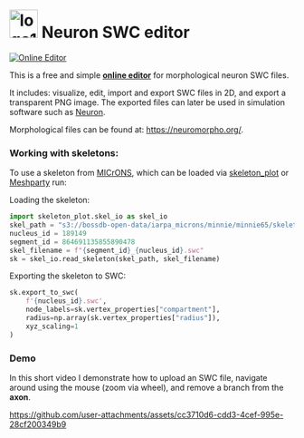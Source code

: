 # <img src="https://github.com/user-attachments/assets/02590b93-04b6-4685-8db7-34be9a607554" alt="logo192" width="50" /> Neuron SWC editor
[![Online Editor](https://github.com/deangeckt/swc_editor/actions/workflows/pages/pages-build-deployment/badge.svg)](https://deangeckt.github.io/swc_editor/)

This is a free and simple [**online editor**](https://deangeckt.github.io/swc_editor/) for morphological neuron SWC files.

It includes: visualize, edit, import and export SWC files in 2D, and export a transparent PNG image. 
The exported files can later be used in simulation software such as [Neuron](https://www.neuron.yale.edu/neuron/).

Morphological files can be found at: https://neuromorpho.org/.


### Working with skeletons:
To use a skeleton from [MICrONS](https://www.microns-explorer.org/cortical-mm3), which can be loaded via [skeleton_plot](https://github.com/AllenInstitute/skeleton_plot/tree/main) or [Meshparty](https://github.com/CAVEconnectome/MeshParty) run:

Loading the skeleton:
```python
import skeleton_plot.skel_io as skel_io
skel_path = "s3://bossdb-open-data/iarpa_microns/minnie/minnie65/skeletons/v661/skeletons/"  
nucleus_id = 189149
segment_id = 864691135855890478
skel_filename = f"{segment_id}_{nucleus_id}.swc"
sk = skel_io.read_skeleton(skel_path, skel_filename)
```
Exporting the skeleton to SWC:
```python
sk.export_to_swc(
    f'{nucleus_id}.swc',
    node_labels=sk.vertex_properties["compartment"],
    radius=np.array(sk.vertex_properties["radius"]),
    xyz_scaling=1
)
```

### Demo
In this short video I demonstrate how to upload an SWC file, navigate around using the mouse (zoom via wheel), and remove a branch from the **axon**.

https://github.com/user-attachments/assets/cc3710d6-cdd3-4cef-995e-28cf200349b9



